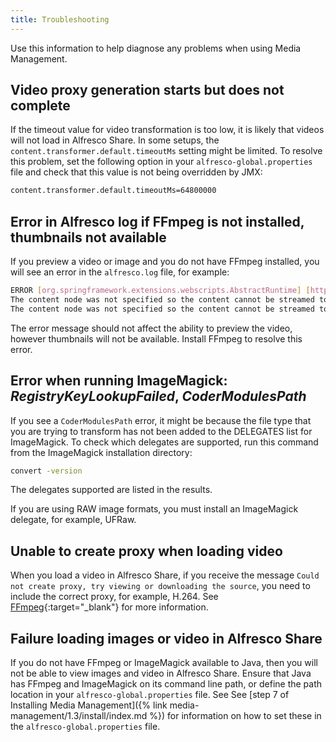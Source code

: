 ```yaml
---
title: Troubleshooting
---
```


Use this information to help diagnose any problems when using Media Management.

## Video proxy generation starts but does not complete

If the timeout value for video transformation is too low, it is likely that videos will not load in Alfresco Share. In some setups, the `content.transformer.default.timeoutMs` setting might be limited. To resolve this problem, set the following option in your `alfresco-global.properties` file and check that this value is not being overridden by JMX:

```bash
content.transformer.default.timeoutMs=64800000
```

## Error in Alfresco log if FFmpeg is not installed, thumbnails not available

If you preview a video or image and you do not have FFmpeg installed, you will see an error in the `alfresco.log` file, for example:

```bash
ERROR [org.springframework.extensions.webscripts.AbstractRuntime] [http-apr-8080-exec-11]  Exception from executeScript - redirecting to status template error:  03220008
The content node was not specified so the content cannot be streamed to the client: classpath*:alfresco/templates/webscripts/org/alfresco/repository/thumbnail/thumbnail.get.js org.springframework.extensions.webscripts.WebScriptException: 03220008  
The content node was not specified so the content cannot be streamed to  the client: classpath*:alfresco/templates/webscripts/org/alfresco/repository/thumbnail/thumbnail.get.js
```

The error message should not affect the ability to preview the video, however thumbnails will not be available. Install FFmpeg to resolve this error.

## Error when running ImageMagick: *RegistryKeyLookupFailed*, *CoderModulesPath*

If you see a `CoderModulesPath` error, it might be because the file type that you are trying to transform has not been added to the DELEGATES list for ImageMagick. To check which delegates are supported, run this command from the ImageMagick installation directory:

```bash
convert -version
```

The delegates supported are listed in the results.

If you are using RAW image formats, you must install an ImageMagick delegate, for example, UFRaw.

## Unable to create proxy when loading video

When you load a video in Alfresco Share, if you receive the message `Could not create proxy, try viewing or downloading the source`, you need to include the correct proxy, for example, H.264. See [FFmpeg](http://ffmpeg.org/ffmpeg.html){:target="_blank"} for more information.

## Failure loading images or video in Alfresco Share

If you do not have FFmpeg or ImageMagick available to Java, then you will not be able to view images and video in Alfresco Share. Ensure that Java has FFmpeg and ImageMagick on its command line path, or define the path location in your `alfresco-global.properties` file. See See [step 7 of Installing Media Management]({% link media-management/1.3/install/index.md %}) for information on how to set these in the `alfresco-global.properties` file.
